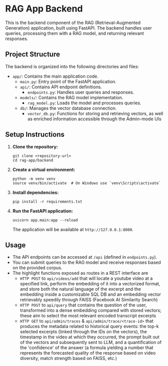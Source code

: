 # RAG App Backend

This is the backend component of the RAG (Retrieval-Augmented Generation) application, built using FastAPI. The backend handles user queries, processing them with a RAG model, and returning relevant responses.

## Project Structure

The backend is organized into the following directories and files:

- `app/`: Contains the main application code.
  - `main.py`: Entry point of the FastAPI application.
  - `api/`: Contains API endpoint definitions.
    - `endpoints.py`: Handles user queries and responses.
  - `models/`: Contains the RAG model implementation.
    - `rag_model.py`: Loads the model and processes queries.
  - `db/`: Manages the vector database connection.
    - `vector_db.py`: Functions for storing and retrieving vectors, as well as enriched information accessible through the Admin-mode UIs

## Setup Instructions

1. **Clone the repository:**
   ```
   git clone <repository-url>
   cd rag-app/backend
   ```

2. **Create a virtual environment:**
   ```
   python -m venv venv
   source venv/bin/activate  # On Windows use `venv\Scripts\activate`
   ```

3. **Install dependencies:**
   ```
   pip install -r requirements.txt
   ```

4. **Run the FastAPI application:**
   ```
   uvicorn app.main:app --reload
   ```

   The application will be available at `http://127.0.0.1:8000`.

## Usage

- The API endpoints can be accessed at `/api` (defined in `endpoints.py`).
- You can submit queries to the RAG model and receive responses based on the provided corpus.
- The highlight functions exposed as routes in a REST interface are
  - `HTTP POST` to `api/videos/add` that will locate a youtube video at a specified link, perform the embedding of it into a vectorized format, and store both the natural language of the excerpt and the embedding inside a customizable SQL DB and an embedding vector retrievably speedily through FAISS (Facebook AI Similarity Search)
  - `HTTP POST` to `api/query` that contains the question of the user, transformed into a dense embedding compared with stored vectors; these aim to select the most relevant encoded transcript excerpts
  - `HTTP GET` to `api/admin/traces` & `api/admin/trace/<trace-id>` that produces the metadata related to historical query events: the top-k selected excerpts (linked through the IDs on the vectors), the timestamp in the video at which they occurred, the prompt built out of the vectors and subsequently sent to LLM, and a quantification of the 'confidence' of the answer (a formula yielding a number that represents the forecasted quality of the response based on video diversity, match strength based on FAISS, etc.)